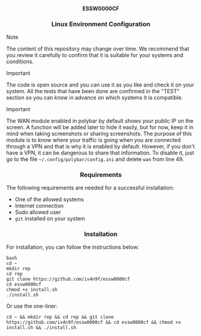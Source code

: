 <h4 align="center"> ESSW0000CF </h4>
<h3 align="center"> Linux Environment Configuration </h3>

> [!NOTE]
> The content of this repository may change over time. We recommend that you review it carefully to confirm that it is suitable for your systems and conditions.

> [!IMPORTANT]
> The code is open source and you can use it as you like and check it on your system. All the tests that have been done are confirmed in the "TEST" section so you can know in advance on which systems it is compatible.

> [!IMPORTANT]
> The WAN module enabled in polybar by default shows your public IP on the screen. A function will be added later to hide it easily, but for now, keep it in mind when taking screenshots or sharing screenshots.
> The purpose of this module is to know where your traffic is going when you are connected through a VPN and that is why it is enabled by default. However, if you don't have a VPN, it can be dangerous to share that information.
> To disable it, just go to the file `~/.config/polybar/config.ini` and delete `wan` from line 49.

<h3 align="center"> Requirements </h3>

The following requirements are needed for a successful installation:

- One of the allowed systems
- Internet connection
- Sudo allowed user
- `git` installed on your system

<h3 align="center"> Installation </h3>

For installation, you can follow the instructions below:

```
bash
cd ~
mkdir rep
cd rep
git clone https://github.com/iv4n9f/essw0000cf
cd essw0000cf
chmod +x install.sh
./install.sh
```

Or use the one-liner:


```
cd ~ && mkdir rep && cd rep && git clone https://github.com/iv4n9f/essw0000cf && cd essw0000cf && chmod +x install.sh && ./install.sh
```